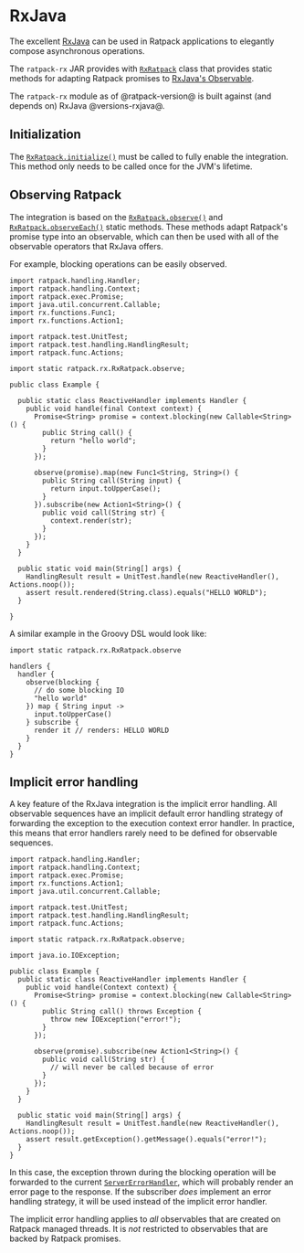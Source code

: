 # RxJava

The excellent [RxJava](https://github.com/Netflix/RxJava) can be used in Ratpack applications to elegantly compose asynchronous operations.

The `ratpack-rx` JAR provides with [`RxRatpack`](api/ratpack/rx/RxRatpack.html) class that provides static methods for adapting Ratpack promises to [RxJava's Observable](https://github.com/Netflix/RxJava/wiki/Observable).

The `ratpack-rx` module as of @ratpack-version@ is built against (and depends on) RxJava @versions-rxjava@.

## Initialization

The [`RxRatpack.initialize()`](api/ratpack/rx/RxRatpack.html#initialize\(\)) must be called to fully enable the integration.
This method only needs to be called once for the JVM's lifetime.

## Observing Ratpack

The integration is based on the [`RxRatpack.observe()`](api/ratpack/rx/RxRatpack.html#observe\(ratpack.exec.Promise\)) and [`RxRatpack.observeEach()`](api/ratpack/rx/RxRatpack.html#observeEach\(ratpack.exec.Promise\)) static methods.
These methods adapt Ratpack's promise type into an observable, which can then be used with all of the observable operators that RxJava offers.

For example, blocking operations can be easily observed.

```language-java
import ratpack.handling.Handler;
import ratpack.handling.Context;
import ratpack.exec.Promise;
import java.util.concurrent.Callable;
import rx.functions.Func1;
import rx.functions.Action1;

import ratpack.test.UnitTest;
import ratpack.test.handling.HandlingResult;
import ratpack.func.Actions;

import static ratpack.rx.RxRatpack.observe;

public class Example {

  public static class ReactiveHandler implements Handler {
    public void handle(final Context context) {
      Promise<String> promise = context.blocking(new Callable<String>() {
        public String call() {
          return "hello world";
        }
      });

      observe(promise).map(new Func1<String, String>() {
        public String call(String input) {
          return input.toUpperCase();
        }
      }).subscribe(new Action1<String>() {
        public void call(String str) {
          context.render(str);
        }
      });
    }
  }

  public static void main(String[] args) {
    HandlingResult result = UnitTest.handle(new ReactiveHandler(), Actions.noop());
    assert result.rendered(String.class).equals("HELLO WORLD");
  }

}
```

A similar example in the Groovy DSL would look like:

```language-groovy groovy-handlers
import static ratpack.rx.RxRatpack.observe

handlers {
  handler {
    observe(blocking {
      // do some blocking IO
      "hello world"
    }) map { String input ->
      input.toUpperCase()
    } subscribe {
      render it // renders: HELLO WORLD
    }
  }
}
```

## Implicit error handling

A key feature of the RxJava integration is the implicit error handling.
All observable sequences have an implicit default error handling strategy of forwarding the exception to the execution context error handler.
In practice, this means that error handlers rarely need to be defined for observable sequences.

```language-java
import ratpack.handling.Handler;
import ratpack.handling.Context;
import ratpack.exec.Promise;
import rx.functions.Action1;
import java.util.concurrent.Callable;

import ratpack.test.UnitTest;
import ratpack.test.handling.HandlingResult;
import ratpack.func.Actions;

import static ratpack.rx.RxRatpack.observe;

import java.io.IOException;

public class Example {
  public static class ReactiveHandler implements Handler {
    public void handle(Context context) {
      Promise<String> promise = context.blocking(new Callable<String>() {
        public String call() throws Exception {
          throw new IOException("error!");
        }
      });

      observe(promise).subscribe(new Action1<String>() {
        public void call(String str) {
          // will never be called because of error
        }
      });
    }
  }

  public static void main(String[] args) {
    HandlingResult result = UnitTest.handle(new ReactiveHandler(), Actions.noop());
    assert result.getException().getMessage().equals("error!");
  }
}
```

In this case, the exception thrown during the blocking operation will be forwarded to the current [`ServerErrorHandler`](api/ratpack/error/ServerErrorHandler.html), which will probably render an error page to the response.
If the subscriber _does_ implement an error handling strategy, it will be used instead of the implicit error handler.

The implicit error handling applies to _all_ observables that are created on Ratpack managed threads.
It is _not_ restricted to observables that are backed by Ratpack promises.